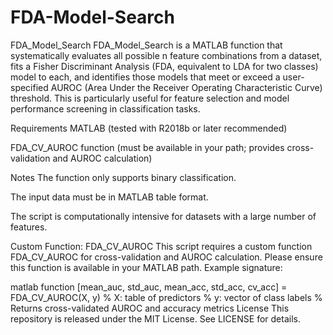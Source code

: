 # FDA-Model-Search

FDA_Model_Search
FDA_Model_Search is a MATLAB function that systematically evaluates all possible n feature combinations from a dataset, fits a Fisher Discriminant Analysis (FDA, equivalent to LDA for two classes) model to each, and identifies those models that meet or exceed a user-specified AUROC (Area Under the Receiver Operating Characteristic Curve) threshold. This is particularly useful for feature selection and model performance screening in classification tasks.

Requirements
MATLAB (tested with R2018b or later recommended)

FDA_CV_AUROC function (must be available in your path; provides cross-validation and AUROC calculation)

Notes
The function only supports binary classification.

The input data must be in MATLAB table format.

The script is computationally intensive for datasets with a large number of features.

Custom Function: FDA_CV_AUROC
This script requires a custom function FDA_CV_AUROC for cross-validation and AUROC calculation. Please ensure this function is available in your MATLAB path. Example signature:

matlab
function [mean_auc, std_auc, mean_acc, std_acc, cv_acc] = FDA_CV_AUROC(X, y)
% X: table of predictors
% y: vector of class labels
% Returns cross-validated AUROC and accuracy metrics
License
This repository is released under the MIT License. See LICENSE for details.
